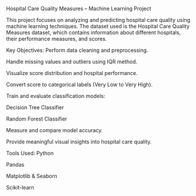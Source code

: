 Hospital Care Quality Measures – Machine Learning Project


This project focuses on analyzing and predicting hospital care quality using machine learning techniques. The dataset used is the Hospital Care Quality Measures dataset, which contains information about different hospitals, their performance measures, and scores.



Key Objectives:
Perform data cleaning and preprocessing.

Handle missing values and outliers using IQR method.

Visualize score distribution and hospital performance.

Convert score to categorical labels (Very Low to Very High).

Train and evaluate classification models:

Decision Tree Classifier

Random Forest Classifier

Measure and compare model accuracy.

Provide meaningful visual insights into hospital care quality.



Tools Used:
Python

Pandas

Matplotlib & Seaborn

Scikit-learn


